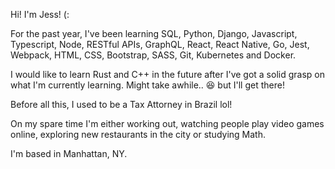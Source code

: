 Hi! I'm Jess! (:

For the past year, I've been learning SQL, Python, Django, Javascript, Typescript, Node, RESTful APIs, GraphQL, React, React Native, Go, Jest, Webpack, HTML, CSS, Bootstrap, SASS, Git, Kubernetes and Docker.

I would like to learn Rust and C++ in the future after I've got a solid grasp on what I'm currently learning. Might take awhile.. 😆 but I'll get there!

Before all this, I used to be a Tax Attorney in Brazil lol!

On my spare time I'm either working out, watching people play video games online, exploring new restaurants in the city or studying Math.

I'm based in Manhattan, NY.
